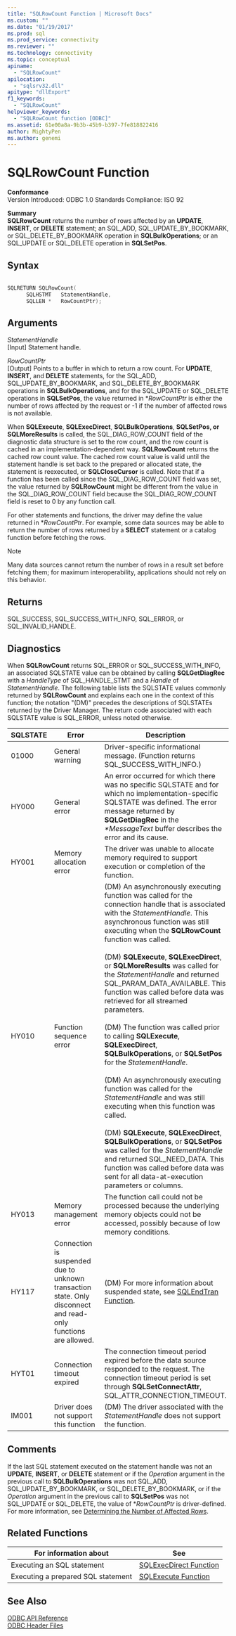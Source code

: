 ```yaml
---
title: "SQLRowCount Function | Microsoft Docs"
ms.custom: ""
ms.date: "01/19/2017"
ms.prod: sql
ms.prod_service: connectivity
ms.reviewer: ""
ms.technology: connectivity
ms.topic: conceptual
apiname: 
  - "SQLRowCount"
apilocation: 
  - "sqlsrv32.dll"
apitype: "dllExport"
f1_keywords: 
  - "SQLRowCount"
helpviewer_keywords: 
  - "SQLRowCount function [ODBC]"
ms.assetid: 61e00a8a-9b3b-45b9-b397-7fe818822416
author: MightyPen
ms.author: genemi
---
```

# SQLRowCount Function
**Conformance**  
 Version Introduced: ODBC 1.0 Standards Compliance: ISO 92  
  
 **Summary**  
 **SQLRowCount** returns the number of rows affected by an **UPDATE**, **INSERT**, or **DELETE** statement; an SQL_ADD, SQL_UPDATE_BY_BOOKMARK, or SQL_DELETE_BY_BOOKMARK operation in **SQLBulkOperations**; or an SQL_UPDATE or SQL_DELETE operation in **SQLSetPos**.  
  
## Syntax  
  
```cpp  
  
SQLRETURN SQLRowCount(  
      SQLHSTMT   StatementHandle,  
      SQLLEN *   RowCountPtr);  
```  
  
## Arguments  
 *StatementHandle*  
 [Input] Statement handle.  
  
 *RowCountPtr*  
 [Output] Points to a buffer in which to return a row count. For **UPDATE**, **INSERT**, and **DELETE** statements, for the SQL_ADD, SQL_UPDATE_BY_BOOKMARK, and SQL_DELETE_BY_BOOKMARK operations in **SQLBulkOperations**, and for the SQL_UPDATE or SQL_DELETE operations in **SQLSetPos**, the value returned in **RowCountPtr* is either the number of rows affected by the request or -1 if the number of affected rows is not available.  
  
 When **SQLExecute**, **SQLExecDirect**, **SQLBulkOperations**, **SQLSetPos, or SQLMoreResults** is called, the SQL_DIAG_ROW_COUNT field of the diagnostic data structure is set to the row count, and the row count is cached in an implementation-dependent way. **SQLRowCount** returns the cached row count value. The cached row count value is valid until the statement handle is set back to the prepared or allocated state, the statement is reexecuted, or **SQLCloseCursor** is called. Note that if a function has been called since the SQL_DIAG_ROW_COUNT field was set, the value returned by **SQLRowCount** might be different from the value in the SQL_DIAG_ROW_COUNT field because the SQL_DIAG_ROW_COUNT field is reset to 0 by any function call.  
  
 For other statements and functions, the driver may define the value returned in \**RowCountPtr*. For example, some data sources may be able to return the number of rows returned by a **SELECT** statement or a catalog function before fetching the rows.  
  
> [!NOTE]  
>  Many data sources cannot return the number of rows in a result set before fetching them; for maximum interoperability, applications should not rely on this behavior.  
  
## Returns  
 SQL_SUCCESS, SQL_SUCCESS_WITH_INFO, SQL_ERROR, or SQL_INVALID_HANDLE.  
  
## Diagnostics  
 When **SQLRowCount** returns SQL_ERROR or SQL_SUCCESS_WITH_INFO, an associated SQLSTATE value can be obtained by calling **SQLGetDiagRec** with a *HandleType* of SQL_HANDLE_STMT and a *Handle* of *StatementHandle*. The following table lists the SQLSTATE values commonly returned by **SQLRowCount** and explains each one in the context of this function; the notation "(DM)" precedes the descriptions of SQLSTATEs returned by the Driver Manager. The return code associated with each SQLSTATE value is SQL_ERROR, unless noted otherwise.  
  
|SQLSTATE|Error|Description|  
|--------------|-----------|-----------------|  
|01000|General warning|Driver-specific informational message. (Function returns SQL_SUCCESS_WITH_INFO.)|  
|HY000|General error|An error occurred for which there was no specific SQLSTATE and for which no implementation-specific SQLSTATE was defined. The error message returned by **SQLGetDiagRec** in the *\*MessageText* buffer describes the error and its cause.|  
|HY001|Memory allocation error|The driver was unable to allocate memory required to support execution or completion of the function.|  
|HY010|Function sequence error|(DM) An asynchronously executing function was called for the connection handle that is associated with the *StatementHandle*. This asynchronous function was still executing when the **SQLRowCount** function was called.<br /><br /> (DM) **SQLExecute**, **SQLExecDirect**, or **SQLMoreResults** was called for the *StatementHandle* and returned SQL_PARAM_DATA_AVAILABLE. This function was called before data was retrieved for all streamed parameters.<br /><br /> (DM) The function was called prior to calling **SQLExecute**, **SQLExecDirect**, **SQLBulkOperations**, or **SQLSetPos** for the *StatementHandle*.<br /><br /> (DM) An asynchronously executing function was called for the *StatementHandle* and was still executing when this function was called.<br /><br /> (DM) **SQLExecute**, **SQLExecDirect**, **SQLBulkOperations**, or **SQLSetPos** was called for the *StatementHandle* and returned SQL_NEED_DATA. This function was called before data was sent for all data-at-execution parameters or columns.|  
|HY013|Memory management error|The function call could not be processed because the underlying memory objects could not be accessed, possibly because of low memory conditions.|  
|HY117|Connection is suspended due to unknown transaction state. Only disconnect and read-only functions are allowed.|(DM) For more information about suspended state, see [SQLEndTran Function](../../../odbc/reference/syntax/sqlendtran-function.md).|  
|HYT01|Connection timeout expired|The connection timeout period expired before the data source responded to the request. The connection timeout period is set through **SQLSetConnectAttr**, SQL_ATTR_CONNECTION_TIMEOUT.|  
|IM001|Driver does not support this function|(DM) The driver associated with the *StatementHandle* does not support the function.|  
  
## Comments  
 If the last SQL statement executed on the statement handle was not an **UPDATE**, **INSERT**, or **DELETE** statement or if the *Operation* argument in the previous call to **SQLBulkOperations** was not SQL_ADD, SQL_UPDATE_BY_BOOKMARK, or SQL_DELETE_BY_BOOKMARK, or if the *Operation* argument in the previous call to **SQLSetPos** was not SQL_UPDATE or SQL_DELETE, the value of **RowCountPtr* is driver-defined. For more information, see [Determining the Number of Affected Rows](../../../odbc/reference/develop-app/determining-the-number-of-affected-rows.md).  
  
## Related Functions  
  
|For information about|See|  
|---------------------------|---------|  
|Executing an SQL statement|[SQLExecDirect Function](../../../odbc/reference/syntax/sqlexecdirect-function.md)|  
|Executing a prepared SQL statement|[SQLExecute Function](../../../odbc/reference/syntax/sqlexecute-function.md)|  
  
## See Also  
 [ODBC API Reference](../../../odbc/reference/syntax/odbc-api-reference.md)   
 [ODBC Header Files](../../../odbc/reference/install/odbc-header-files.md)
